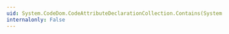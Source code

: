 ```yaml
---
uid: System.CodeDom.CodeAttributeDeclarationCollection.Contains(System.CodeDom.CodeAttributeDeclaration)
internalonly: False
---
```

